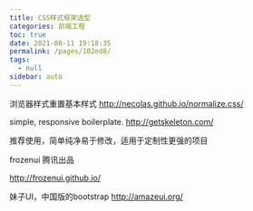 ```yaml
---
title: CSS样式框架选型
categories: 前端工程
toc: true
date: 2021-08-11 19:18:35
permalink: /pages/102ed8/
tags: 
  - null
sidebar: auto
---
```


浏览器样式重置基本样式
http://necolas.github.io/normalize.css/

simple, responsive boilerplate.
http://getskeleton.com/

推荐使用，简单纯净易于修改，适用于定制性更强的项目

frozenui 腾讯出品

http://frozenui.github.io/

妹子UI，中国版的bootstrap
http://amazeui.org/
